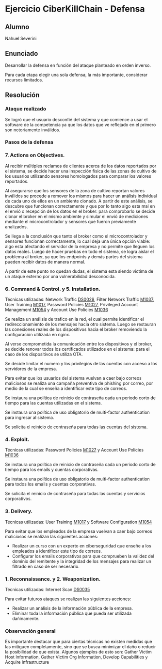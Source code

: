 # Ejercicio CiberKillChain - Defensa

## Alumno

Nahuel Severini

## Enunciado

Desarrollar la defensa en función del ataque planteado en orden inverso.

Para cada etapa elegir una sola defensa, la más importante, considerar recursos limitados.

## Resolución

### Ataque realizado

Se logró que el usuario desconfié del sistema y que comience a usar el software de la competencia ya que los datos que ve reflejado en el primero son notoriamente inválidos.

### Pasos de la defensa

### 7. Actions on Objectives.
Al recibir múltiples reclamos de clientes acerca de los datos reportados por el sistema, se decide hacer una inspección física de las zonas de cultivo de los usuarios utilizando sensores homologados para comparar los valores reportados.  

Al asegurarse que los sensores de la zona de cultivo reportan valores inválidos se procede a remover los mismos para hacer un análisis individual de cada uno de ellos en un ambiente clonado. A partir de este análisis, se descubre que funcionan correctamente y que por lo tanto algo esta mal en el envió o recepción de los datos en el broker: para comprobarlo se decide clonar el broker en el mismo ambiente y simular el envió de mediciones mediante el microcontrolador y sensores que fueron previamente analizados.

Se llega a la conclusión que tanto el broker como el microcontrolador y sensores funcionan correctamente, lo cual deja una única opción viable: algo esta afectando el servidor de la empresa y no permite que lleguen los datos reales. Luego de hacer pruebas en todo el sistema, se logra aislar el problema al broker, ya que los endpoints y demás partes del sistema pueden recibir datos de manera normal.

A partir de este punto no quedan dudas, el sistema esta siendo victima de un ataque externo por una vulnerabilidad desconocida.

### 6. Command & Control. y 5. Installation.
Técnicas utilizadas: Network Traffic [DS0029](https://attack.mitre.org/datasources/DS0029/), Filter Network Traffic [M1037](https://attack.mitre.org/mitigations/M1037/), User Training [M1017](https://attack.mitre.org/mitigations/M1017/), Password Policies [M1027](https://attack.mitre.org/mitigations/M1027/), Privileged Account Management [M1054](https://attack.mitre.org/mitigations/M1026/) y Account Use Policies [M1036](https://attack.mitre.org/mitigations/M1036/)

Se realiza un análisis de trafico en la red, el cual permite identificar el redireccionamiento de los mensajes hacia otro sistema. Luego se restauran las conexiones reales de los dispositivos hacia el broker removiendo la configuración utilizada en nginx.

Al verse comprometida la comunicación entre los dispositivos y el broker, se decide renovar todos los certificados utilizados en el sistema: para el caso de los dispositivos se utiliza OTA.

Se decide limitar el numero y los privilegios de las cuentas con acceso a los servidores de la empresa.

Para evitar que los usuarios del sistema vuelvan a caer bajo correos maliciosos se realiza una campaña preventiva de phishing por correo, por medio de la cual se enseña a identificar este tipo de correos.

Se instaura una política de reinicio de contraseña cada un periodo corto de tiempo para las cuentas utilizadas en el sistema.

Se instaura una política de uso obligatorio de multi-factor authentication para ingresar al sistema.

Se solicita el reinicio de contraseña para todas las cuentas del sistema.

### 4. Exploit.
Técnicas utilizadas: Password Policies [M1027](https://attack.mitre.org/mitigations/M1027/) y Account Use Policies [M1036](https://attack.mitre.org/mitigations/M1036/)

Se instaura una política de reinicio de contraseña cada un periodo corto de tiempo para los emails y cuentas corporativas. 

Se instaura una política de uso obligatorio de multi-factor authentication para todos los emails y cuentas corporativas.

Se solicita el reinicio de contraseña para todas las cuentas y servicios corporativos.

### 3. Delivery.
Técnicas utilizadas: User Training [M1017](https://attack.mitre.org/mitigations/M1017/) y Software Configuration [M1054](https://attack.mitre.org/mitigations/M1054/)

Para evitar que los empleados de la empresa vuelvan a caer bajo correos maliciosos se realizan las siguientes acciones:
- Realizar un curso con un experto en ciberseguridad que enseñe a los empleados a identificar este tipo de correos.
- Configurar los emails corporativos para que comprueben la validez del dominio del remitente y la integridad de los mensajes para realizar un filtrado en caso de ser necesario. 

### 1. Reconnaissance. y 2. Weaponization.
Técnicas utilizadas: Internet Scan [DS0035](https://attack.mitre.org/datasources/DS0035/)

Para evitar futuros ataques se realizan las siguientes acciones:
- Realizar un análisis de la información pública de la empresa.
- Eliminar toda la información pública que pueda ser utilizada dañinamente.

### Observación general
Es importante destacar que para ciertas técnicas no existen medidas que las mitiguen completamente, sino que se busca minimizar el daño o reducir la posibilidad de que exista. Algunos ejemplos de esto son: Gather Victim Host Information, Gather Victim Org Information, Develop Capabilities y Acquire Infrastructure
